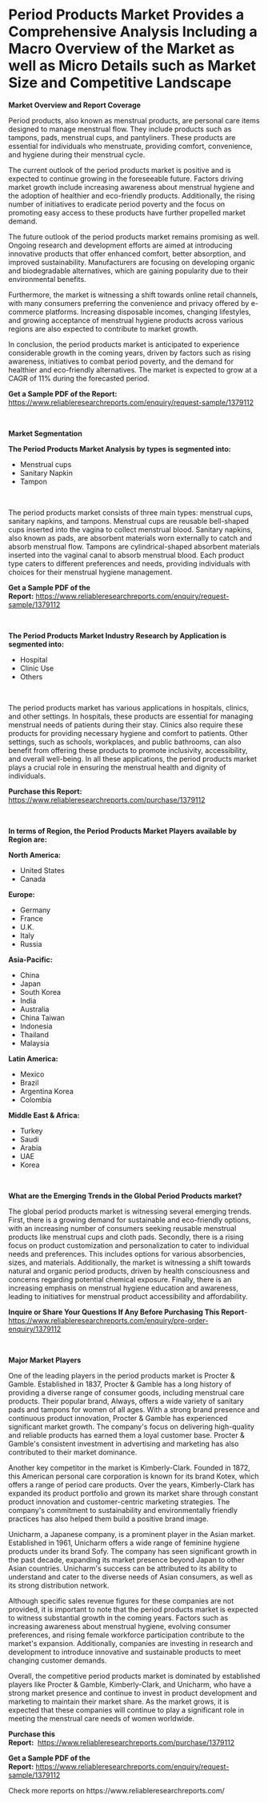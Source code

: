 <p><h1>Period Products Market Provides a Comprehensive Analysis Including a Macro Overview of the Market as well as Micro Details such as Market Size and Competitive Landscape</h1></p><p><strong>Market Overview and Report Coverage</strong></p>
<p><p>Period products, also known as menstrual products, are personal care items designed to manage menstrual flow. They include products such as tampons, pads, menstrual cups, and pantyliners. These products are essential for individuals who menstruate, providing comfort, convenience, and hygiene during their menstrual cycle.</p><p>The current outlook of the period products market is positive and is expected to continue growing in the foreseeable future. Factors driving market growth include increasing awareness about menstrual hygiene and the adoption of healthier and eco-friendly products. Additionally, the rising number of initiatives to eradicate period poverty and the focus on promoting easy access to these products have further propelled market demand.</p><p>The future outlook of the period products market remains promising as well. Ongoing research and development efforts are aimed at introducing innovative products that offer enhanced comfort, better absorption, and improved sustainability. Manufacturers are focusing on developing organic and biodegradable alternatives, which are gaining popularity due to their environmental benefits.</p><p>Furthermore, the market is witnessing a shift towards online retail channels, with many consumers preferring the convenience and privacy offered by e-commerce platforms. Increasing disposable incomes, changing lifestyles, and growing acceptance of menstrual hygiene products across various regions are also expected to contribute to market growth.</p><p>In conclusion, the period products market is anticipated to experience considerable growth in the coming years, driven by factors such as rising awareness, initiatives to combat period poverty, and the demand for healthier and eco-friendly alternatives. The market is expected to grow at a CAGR of 11% during the forecasted period.</p></p>
<p><strong>Get a Sample PDF of the Report:</strong> <a href="https://www.reliableresearchreports.com/enquiry/request-sample/1379112">https://www.reliableresearchreports.com/enquiry/request-sample/1379112</a></p>
<p>&nbsp;</p>
<p><strong>Market Segmentation</strong></p>
<p><strong>The Period Products Market Analysis by types is segmented into:</strong></p>
<p><ul><li>Menstrual cups</li><li>Sanitary Napkin</li><li>Tampon</li></ul></p>
<p>&nbsp;</p>
<p><p>The period products market consists of three main types: menstrual cups, sanitary napkins, and tampons. Menstrual cups are reusable bell-shaped cups inserted into the vagina to collect menstrual blood. Sanitary napkins, also known as pads, are absorbent materials worn externally to catch and absorb menstrual flow. Tampons are cylindrical-shaped absorbent materials inserted into the vaginal canal to absorb menstrual blood. Each product type caters to different preferences and needs, providing individuals with choices for their menstrual hygiene management.</p></p>
<p><strong>Get a Sample PDF of the Report:</strong>&nbsp;<a href="https://www.reliableresearchreports.com/enquiry/request-sample/1379112">https://www.reliableresearchreports.com/enquiry/request-sample/1379112</a></p>
<p>&nbsp;</p>
<p><strong>The Period Products Market Industry Research by Application is segmented into:</strong></p>
<p><ul><li>Hospital</li><li>Clinic Use</li><li>Others</li></ul></p>
<p>&nbsp;</p>
<p><p>The period products market has various applications in hospitals, clinics, and other settings. In hospitals, these products are essential for managing menstrual needs of patients during their stay. Clinics also require these products for providing necessary hygiene and comfort to patients. Other settings, such as schools, workplaces, and public bathrooms, can also benefit from offering these products to promote inclusivity, accessibility, and overall well-being. In all these applications, the period products market plays a crucial role in ensuring the menstrual health and dignity of individuals.</p></p>
<p><strong>Purchase this Report:</strong>&nbsp; <a href="https://www.reliableresearchreports.com/purchase/1379112">https://www.reliableresearchreports.com/purchase/1379112</a></p>
<p>&nbsp;</p>
<p><strong>In terms of Region, the Period Products Market Players available by Region are:</strong></p>
<p>
    <p> <strong> North America: </strong>
        <ul>
            <li>United States</li>
            <li>Canada</li>
        </ul>
        </p> 
    <p> <strong> Europe: </strong>
        <ul>
            <li>Germany</li>
            <li>France</li>
            <li>U.K.</li>
            <li>Italy</li>
            <li>Russia</li>
        </ul>
        </p> 
    <p> <strong> Asia-Pacific: </strong>
        <ul>
            <li>China</li>
            <li>Japan</li>
            <li>South Korea</li>
            <li>India</li>
            <li>Australia</li>
            <li>China Taiwan</li>
            <li>Indonesia</li>
            <li>Thailand</li>
            <li>Malaysia</li>
        </ul>
        </p> 
    <p> <strong> Latin America: </strong>
        <ul>
            <li>Mexico</li>
            <li>Brazil</li>
            <li>Argentina Korea</li>
            <li>Colombia</li>
        </ul>
        </p> 
    <p> <strong> Middle East & Africa: </strong>
        <ul>
            <li>Turkey</li>
            <li>Saudi</li>
            <li>Arabia</li>
            <li>UAE</li>
            <li>Korea</li>
        </ul>
    </p>
    </p>
<p>&nbsp;</p>
<p><strong>What are the Emerging Trends in the Global Period Products market?</strong></p>
<p><p>The global period products market is witnessing several emerging trends. First, there is a growing demand for sustainable and eco-friendly options, with an increasing number of consumers seeking reusable menstrual products like menstrual cups and cloth pads. Secondly, there is a rising focus on product customization and personalization to cater to individual needs and preferences. This includes options for various absorbencies, sizes, and materials. Additionally, the market is witnessing a shift towards natural and organic period products, driven by health consciousness and concerns regarding potential chemical exposure. Finally, there is an increasing emphasis on menstrual hygiene education and awareness, leading to initiatives for menstrual product accessibility and affordability.</p></p>
<p><strong>Inquire or Share Your Questions If Any Before Purchasing This Report</strong>- <a href="https://www.reliableresearchreports.com/enquiry/pre-order-enquiry/1379112">https://www.reliableresearchreports.com/enquiry/pre-order-enquiry/1379112</a></p>
<p>&nbsp;</p>
<p><strong>Major Market Players</strong></p>
<p><p>One of the leading players in the period products market is Procter & Gamble. Established in 1837, Procter & Gamble has a long history of providing a diverse range of consumer goods, including menstrual care products. Their popular brand, Always, offers a wide variety of sanitary pads and tampons for women of all ages. With a strong brand presence and continuous product innovation, Procter & Gamble has experienced significant market growth. The company's focus on delivering high-quality and reliable products has earned them a loyal customer base. Procter & Gamble's consistent investment in advertising and marketing has also contributed to their market dominance.</p><p>Another key competitor in the market is Kimberly-Clark. Founded in 1872, this American personal care corporation is known for its brand Kotex, which offers a range of period care products. Over the years, Kimberly-Clark has expanded its product portfolio and grown its market share through constant product innovation and customer-centric marketing strategies. The company's commitment to sustainability and environmentally friendly practices has also helped them build a positive brand image.</p><p>Unicharm, a Japanese company, is a prominent player in the Asian market. Established in 1961, Unicharm offers a wide range of feminine hygiene products under its brand Sofy. The company has seen significant growth in the past decade, expanding its market presence beyond Japan to other Asian countries. Unicharm's success can be attributed to its ability to understand and cater to the diverse needs of Asian consumers, as well as its strong distribution network.</p><p>Although specific sales revenue figures for these companies are not provided, it is important to note that the period products market is expected to witness substantial growth in the coming years. Factors such as increasing awareness about menstrual hygiene, evolving consumer preferences, and rising female workforce participation contribute to the market's expansion. Additionally, companies are investing in research and development to introduce innovative and sustainable products to meet changing customer demands.</p><p>Overall, the competitive period products market is dominated by established players like Procter & Gamble, Kimberly-Clark, and Unicharm, who have a strong market presence and continue to invest in product development and marketing to maintain their market share. As the market grows, it is expected that these companies will continue to play a significant role in meeting the menstrual care needs of women worldwide.</p></p>
<p><strong>Purchase this Report:</strong>&nbsp;&nbsp;<a href="https://www.reliableresearchreports.com/purchase/1379112">https://www.reliableresearchreports.com/purchase/1379112</a></p>
<p></p>
<p><strong>Get a Sample PDF of the Report:</strong>&nbsp;<a href="https://www.reliableresearchreports.com/enquiry/request-sample/1379112">https://www.reliableresearchreports.com/enquiry/request-sample/1379112</a></p>
<p>Check more reports on https://www.reliableresearchreports.com/</p>